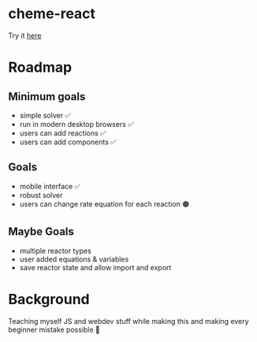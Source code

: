 # cheme-react
Try it [here](https://pr1999.github.io/cheme-react/ode.html)


# Roadmap
## Minimum goals
- simple solver ✅
- run in modern desktop browsers ✅
- users can add reactions ✅
- users can add components ✅

## Goals
- mobile interface ✅
- robust solver
- users can change rate equation for each reaction 🟠

## Maybe Goals
- multiple reactor types
- user added equations & variables
- save reactor state and allow import and export 

# Background
Teaching myself JS and webdev stuff while making this and making every beginner mistake possible 🐤
